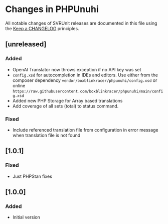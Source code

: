 # Changes in PHPUnuhi

All notable changes of SVRUnit releases are documented in this file
using the [Keep a CHANGELOG](https://keepachangelog.com/) principles.

## [unreleased]

### Added

- OpenAI Translator now throws exception if no API key was set
- `config.xsd` for autocompletion in IDEs and editors. Use either from the composer dependency `vendor/boxblinkracer/phpunuhi/config.xsd` or online `https://raw.githubusercontent.com/boxblinkracer/phpunuhi/main/config.xsd`
- Added new PHP Storage for Array based translations
- Add coverage of all sets (total) to status command.

### Fixed

- Include referenced translation file from configuration in error message when translation file is not found

## [1.0.1]

### Fixed

- Just PHPStan fixes

## [1.0.0]

### Added

- Initial version

